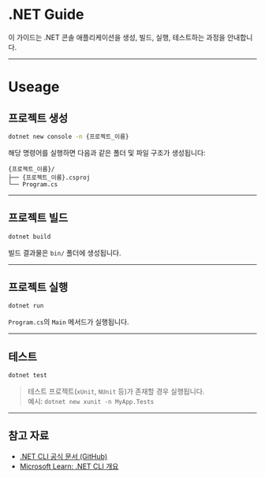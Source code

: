 # .NET Guide

이 가이드는 .NET 콘솔 애플리케이션을 생성, 빌드, 실행, 테스트하는 과정을 안내합니다.

---
# Useage

## 프로젝트 생성

```bash
dotnet new console -n {프로젝트_이름}
```

해당 명령어를 실행하면 다음과 같은 폴더 및 파일 구조가 생성됩니다:

```
{프로젝트_이름}/
├── {프로젝트_이름}.csproj
└── Program.cs
```

---

## 프로젝트 빌드

```bash
dotnet build
```

빌드 결과물은 `bin/` 폴더에 생성됩니다.

---

## 프로젝트 실행

```bash
dotnet run
```

`Program.cs`의 `Main` 메서드가 실행됩니다.

---

## 테스트

```bash
dotnet test
```

> 테스트 프로젝트(`xUnit`, `NUnit` 등)가 존재할 경우 실행됩니다.  
> 예시: `dotnet new xunit -n MyApp.Tests`

---

## 참고 자료

- [.NET CLI 공식 문서 (GitHub)](https://github.com/dotnet/docs/tree/main/docs/core/tools)  
- [Microsoft Learn: .NET CLI 개요](https://learn.microsoft.com/dotnet/core/tools/)
